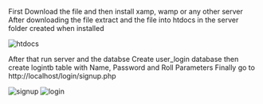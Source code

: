 First Download the file and then install xamp, wamp or any other server
After downloading the file extract and the file into htdocs in the server folder created when installed


![htdocs](https://github.com/JoeJona/7dna-sample/assets/80669589/2231b237-9a86-4adb-9a99-1e5e303f4f88)


After that run server and the databse
Create user_login database then create logintb table with Name, Password and Roll Parameters
Finally go to http://localhost/login/signup.php


![signup](https://github.com/JoeJona/7dna-sample/assets/80669589/91cda962-d739-42c7-b5ce-9bd8fb1d585d)
![login](https://github.com/JoeJona/7dna-sample/assets/80669589/678385f5-2d28-4705-9562-8528a9b26dcc)
